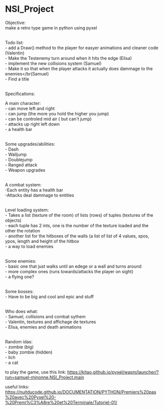 # NSI_Project

Objective:</br>
make a retro type game in python using pyxel</br>
</br>

Todo list:</br>
    - add a Draw() method to the player for easyer animations and cleaner code (Valentin)</br>
    - Make the Testenemy turn around when it hits the edge (Elisa)</br>
    - implement the new collisions system (Samuel)</br>
    - Make it so that when the player attacks it actually does dammage to the enemies</br(Samuel)</br>
    - Find a title</br>
    </br>

Specifications:</br>

A main character:</br>
    - can move left and right</br>
    - can jump (the more you hold the higher you jump)</br>
    - can be controled mid air ( but can't jump)</br>
    - attacks up right left down</br>
    - a health bar</br>
</br>
    
    
Some upgrades/abilities:</br>
    - Dash</br>
    - Walljump</br>
    - Doublejump</br>
    - Ranged attack</br>
    - Weapon upgrades</br>
</br>

A combat system:</br>
    -Each entity has a health bar</br>
    -Attacks deal dammage to entities</br>
</br>



Level loading system:</br>
    - Takes a list (texture of the room) of lists (rows) of tuples (textures of the objects)</br>
    - each tuple has 2 ints, one is the number of the texture loaded and the other the rotation</br>
    - another list for the hitboxes of the walls (a list of list of 4 values, xpos, ypos, length and height of the hitbox</br>
    - a way to load enemies</br>
</br>

Some enemies:</br>
    - basic one that just walks until an edege or a wall and turns around</br>
    - more complex ones (runs towards/attacks the player on sight)</br>
    - a flying one?</br>
    </br>
    
Some bosses:</br>
    - Have to be big and cool and epic and stuff</br>
    </br>
    
Who does what:</br>
    - Samuel, collisions and combat sythem</br>
    - Valentin, textures and affichage de textures</br>
    - Elisa, enemies and death animations</br>
    </br>
    

Random idas:</br>
    - zombie (big)</br>
    - baby zombie (hidden)</br>
    - lich</br>
    - a cat </br>              

to play the game, use this link: https://kitao.github.io/pyxel/wasm/launcher/?run=samuel-minonne.NSI_Project.main 

useful links:
https://nuitducode.github.io/DOCUMENTATION/PYTHON/Premiers%20pas%20avec%20Pyxel%20-%20Premi%C3%A8re%20et%20Terminale/Tutoriel-01/
</br>

